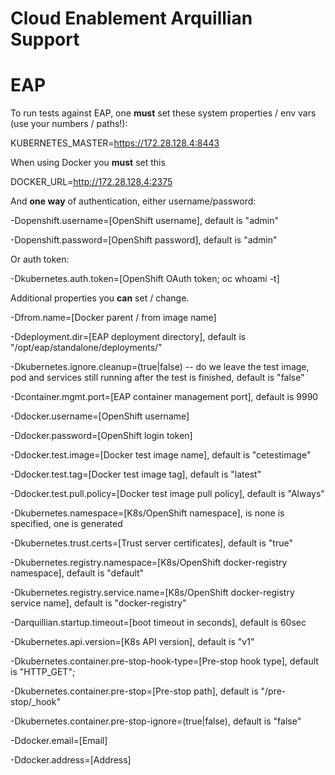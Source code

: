 # Cloud Enablement Arquillian Support

# EAP

To run tests against EAP, one **must** set these system properties / env vars (use your numbers / paths!):

KUBERNETES_MASTER=https://172.28.128.4:8443

When using Docker you **must** set this

DOCKER_URL=http://172.28.128.4:2375

And **one way** of authentication, either username/password:

-Dopenshift.username=[OpenShift username], default is "admin"

-Dopenshift.password=[OpenShift password], default is "admin"

Or auth token:

-Dkubernetes.auth.token=[OpenShift OAuth token; oc whoami -t]

Additional properties you **can** set / change.

-Dfrom.name=[Docker parent / from image name]

-Ddeployment.dir=[EAP deployment directory], default is "/opt/eap/standalone/deployments/"

-Dkubernetes.ignore.cleanup=(true|false) -- do we leave the test image, pod and services still running after the test is finished, default is "false"

-Dcontainer.mgmt.port=[EAP container management port], default is 9990

-Ddocker.username=[OpenShift username]

-Ddocker.password=[OpenShift login token]

-Ddocker.test.image=[Docker test image name], default is "cetestimage"

-Ddocker.test.tag=[Docker test image tag], default is "latest"

-Ddocker.test.pull.policy=[Docker test image pull policy], default is "Always"

-Dkubernetes.namespace=[K8s/OpenShift namespace], is none is specified, one is generated

-Dkubernetes.trust.certs=[Trust server certificates], default is "true"

-Dkubernetes.registry.namespace=[K8s/OpenShift docker-registry namespace], default is "default"

-Dkubernetes.registry.service.name=[K8s/OpenShift docker-registry service name], default is "docker-registry"

-Darquillian.startup.timeout=[boot timeout in seconds], default is 60sec

-Dkubernetes.api.version=[K8s API version], default is "v1"

-Dkubernetes.container.pre-stop-hook-type=[Pre-stop hook type], default is "HTTP_GET";

-Dkubernetes.container.pre-stop=[Pre-stop path], default is "/pre-stop/_hook"

-Dkubernetes.container.pre-stop-ignore=(true|false), default is "false"
 
-Ddocker.email=[Email]
 
-Ddocker.address=[Address]
